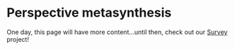 # Perspective metasynthesis

One day, this page will have more content...until then, check out our
[Survey](Survey) project!

